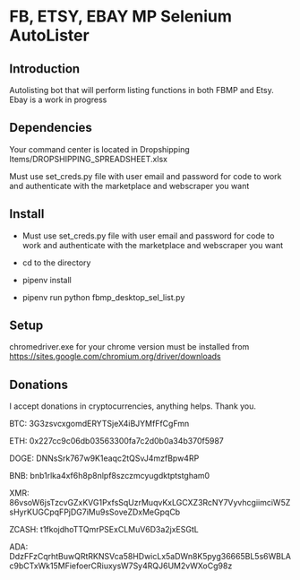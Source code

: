 # FB, ETSY, EBAY MP Selenium AutoLister

## Introduction

Autolisting bot that will perform listing functions in both FBMP and Etsy. Ebay is a work in progress

## Dependencies

Your command center is located in Dropshipping Items/DROPSHIPPING_SPREADSHEET.xlsx

Must use set_creds.py file with user email and password for code to work and authenticate
with the marketplace and webscraper you want

## Install

* Must use set_creds.py file with user email and password for code to work and authenticate
with the marketplace and webscraper you want

* cd to the directory

* pipenv install

* pipenv run python fbmp_desktop_sel_list.py

## Setup

chromedriver.exe for your chrome version must be installed from <https://sites.google.com/chromium.org/driver/downloads>

## Donations

I accept donations in cryptocurrencies, anything helps. Thank you.

BTC:
3G3zsvcxgomdERYTSjeX4iBJYMfFfCgFmn

ETH:
0x227cc9c06db03563300fa7c2d0b0a34b370f5987

DOGE:
DNNsSrk767w9K1eaqc2tQSvJ4mzfBpw4RP

BNB:
bnb1rlka4xf6h8p8nlpf8szczmcyugdktptstgham0

XMR:
86vsoW6jsTzcvGZxKVG1PxfsSqUzrMuqvKxLGCXZ3RcNY7VyvhcgiimciW5ZsHyrKUGCpqFPjDG7iMu9sSoveZDxMeGpqCb

ZCASH:
t1fkojdhoTTQmrPSExCLMuV6D3a2jxESGtL

ADA:
DdzFFzCqrhtBuwQRtRKNSVca58HDwicLx5aDWn8K5pyg36665BL5s6WBLAc9bCTxWk15MFiefoerCRiuxysW7Sy4RQJ6UM2vWXoCg98z
